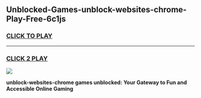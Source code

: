 
## Unblocked-Games-unblock-websites-chrome-Play-Free-6c1js
<h3>
<a href="https://premium76.site?title=unblock-websites-chrome&ref=23A">CLICK TO PLAY</a></h3>
<hr>

<h3>
<a href="https://premium76.site?title=unblock-websites-chrome&ref=23A">CLICK 2 PLAY</a>
  
</h3>

<a href="https://premium76.site?title=unblock-websites-chrome&ref=23A"><img src="https://clearcache.store/games.png"></a>


**unblock-websites-chrome games unblocked: Your Gateway to Fun and Accessible Online Gaming**
